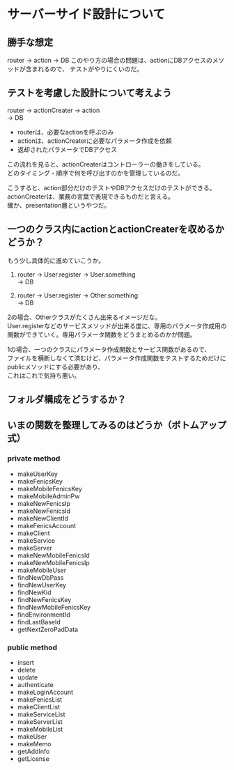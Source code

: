 # サーバーサイド設計について

## 勝手な想定
router -> action -> DB
このやり方の場合の問題は、actionにDBアクセスのメソッドが含まれるので、
テストがやりにくいのだ。

## テストを考慮した設計について考えよう
router -> actionCreater -> action  
                        -> DB  

- routerは、必要なactionを呼ぶのみ
- actionは、actionCreaterに必要なパラメータ作成を依頼
- 返却されたパラメータでDBアクセス

この流れを見ると、actionCreaterはコントローラーの働きをしている。  
どのタイミング・順序で何を呼び出すのかを管理しているのだ。

こうすると、action部分だけのテストやDBアクセスだけのテストができる。  
actionCreaterは、業務の言葉で表現できるものだと言える。  
確か、presentation層というやつだ。

## 一つのクラス内にactionとactionCreaterを収めるかどうか？

もう少し具体的に進めていこうか。

1. router -> User.register -> User.something  
                           -> DB

2. router -> User.register -> Other.something  
                           -> DB

2の場合、Otherクラスがたくさん出来るイメージだな。  
User.registerなどのサービスメソッドが出来る度に、専用のパラメータ作成用の関数ができていく。専用パラメータ関数をどうまとめるのかが問題。  

1の場合、一つのクラスにパラメータ作成関数とサービス関数があるので、  
ファイルを横断しなくて済むけど、パラメータ作成関数をテストするためだけにpublicメソッドにする必要があり、  
これはこれで気持ち悪い。

## フォルダ構成をどうするか？


## いまの関数を整理してみるのはどうか（ボトムアップ式）

### private method
- makeUserKey
- makeFenicsKey
- makeMobileFenicsKey
- makeMobileAdminPw
- makeNewFenicsIp
- makeNewFenicsId
- makeNewClientId
- makeFenicsAccount
- makeClient
- makeService
- makeServer
- makeNewMobileFenicsId
- makeNewMobileFenicsIp
- makeMobileUser
- findNewDbPass
- findNewUserKey
- findNewKid
- findNewFenicsKey
- findNewMobileFenicsKey
- findEnvironmentId
- findLastBaseId
- getNextZeroPadData

### public method
+ insert
+ delete
+ update
+ authenticate
+ makeLoginAccount
+ makeFenicsList
+ makeClientList
+ makeServiceList
+ makeServerList
+ makeMobileList
+ makeUser
+ makeMemo
+ getAddInfo
+ getLicense














